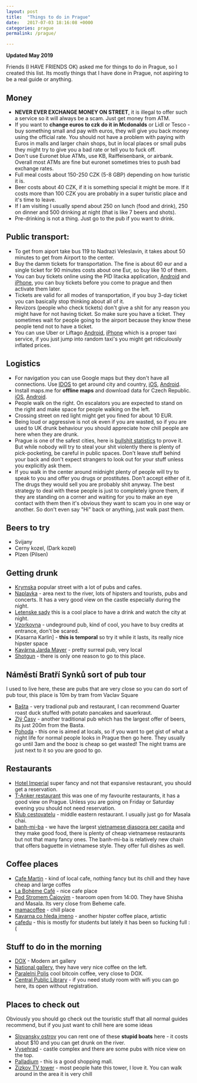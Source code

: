 ```yaml
---
layout: post
title:  "Things to do in Prague"
date:   2017-07-03 18:16:08 +0000
categories: prague
permalink: /prague/

---
```


**Updated May 2019**

Friends (I HAVE FRIENDS OK) asked me for things to do in Prague, so I created this list. Its mostly things that I have done in Prague, not aspiring to be a real guide or anything. 

## Money
- **NEVER EVER EXCHANGE MONEY ON STREET**, it is illegal to offer such a service so it will always be a scam. Just get money from ATM. 
- If you want to **change euros to czk do it in Mcdonalds** or Lidl or Tesco - buy something small and pay with euros, they will give you back money using the official rate. You should not have a problem with paying with Euros in malls and larger chain shops, but in local places or small pubs they might try to give you a bad rate or tell you to fuck off.  
- Don't use Euronet blue ATMs, use KB, Raiffeisenbank, or airbank. Overall most ATMs are fine but euronet sometimes tries to push bad exchange rates. 
- Full meal costs about 150-250 CZK (5-8 GBP) depending on how turistic it is. 
- Beer costs about 40 CZK, if it is something special it might be more. If it costs more than 100 CZK you are probably in a super turistic place  and it's time to leave.
- If I am visiting I usually spend about 250 on lunch (food and drink), 250 on dinner and 500 drinking at night (that is like 7 beers and shots). 
- Pre-drinking is not a thing. Just go to the pub if you want to drink. 


## Public transport:
- To get from aiport take bus 119 to Nadrazi Veleslavin, it takes about 50 minutes to get from Airport to the center. 
- Buy the damm tickets for transportation. The fine is about 60 eur and a single ticket for 90 minutes costs about one Eur, so buy like 10 of them.
- You can buy tickets online using the PID litacka application, [Android](https://play.google.com/store/apps/details?id=cz.dpp.praguepublictransport&hl=cs) and [iPhone](https://itunes.apple.com/us/app/pid-l%C3%ADta%C4%8Dka/id983071129?mt=8), you can buy tickets before you come to prague and then activate them later. 
- Tickets are valid for all modes of transportation, if you buy 3-day ticket you can basically stop thinking about all of it. 
- Revizors (people who check tickets) don't give a shit for any reason you might have for not having ticket. So make sure you have a ticket. They sometimes wait for people going to the airport because they know these people tend not to have a ticket. 
- You can use Uber or Liftago [Android](https://play.google.com/store/apps/details?id=com.adleritech.app.liftago.passenger&hl=cs), [iPhone](https://itunes.apple.com/gb/app/liftago-taxi/id633928711?mt=8) which is a proper taxi service, if you just jump into random taxi's you might get ridiculously inflated prices. 


## Logistics
- For navigation you can use Google maps but they don't have all connections. Use [IDOS](http://jizdnirady.idnes.cz/vlakyautobusymhdvse/spojeni/) to get around city and country, [iOS](https://itunes.apple.com/cz/app/id473503749), [Android](https://play.google.com/store/apps/details?id=cz.mafra.jizdnirady).
- Install maps.me for **offline maps** and download data for Czech Republic. [iOS](https://itunes.apple.com/app/id510623322?_1lr=1), [Android](https://play.google.com/store/apps/details?id=com.mapswithme.maps.pro).
- People walk on the right. On escalators you are expected to stand on the right and make space for people walking on the left. 
- Crossing street on red light might get you fined for about 10 EUR. 
- Being loud or aggressive is not ok even if you are wasted, so if you are used to UK drunk behaviour you should appreciate how chill people are here when they are drunk.  
- Prague is one of the safest cities, here is [bullshit statistics](https://safearound.com/danger-rankings/cities/) to prove it. But while nobody will try to steal your shit violently there is plenty of pick-pocketing, be careful in public spaces. Don't leave stuff behind your back and don't expect strangers to look out for your stuff unless you explicitly ask them. 
- If you walk in the center around midnight plenty of people will try to speak to you and offer you drugs or prostitutes. Don't accept either of it. The drugs they would sell you are probably shit anyway. The best strategy to deal with these people is just to completely ignore them, if they are standing on a corner and waiting for you to make an eye contact with them then it's obvious they want to scam you in one way or another. So don't even say "Hi" back or anything, just walk past them.   


## Beers to try
- Svijany
- Cerny kozel, (Dark kozel)
- Plzen (Pilsen)


## Getting drunk
- [Krymska](https://goo.gl/maps/h7xgq5nDA2P2) popular street with a lot of pubs and cafes. 
- [Naplavka](https://goo.gl/maps/P9QQeana1Bk) - area next to the river, lots of hipsters and tourists, pubs and concerts. It has a very good view on the castle especially during the night.
- [Letenske sady](https://goo.gl/maps/QJzht5Dbd392) this is a cool place to have a drink and watch the city at night.
- [Vzorkovna](https://goo.gl/maps/2ecTzotqWPQ2) - undeground pub, kind of cool, you have to buy credits at entrance, don't be scared. 
- [Kasarna Karlin] - **this is temporal** so try it while it lasts, its really nice hipster space
- [Kavárna Jarda Mayer](https://goo.gl/maps/xSifdyeiWgFSxGMTA) - pretty surreal pub, very local 
- [Shotgun](https://www.google.com/maps/place/Shotgun/@50.0840954,14.4228099,14z/data=!4m5!3m4!1s0x470b94995798a5f3:0x7c82f2a2a4ea7304!8m2!3d50.0827731!4d14.4491297?authuser=1) - there is only one reason to go to this place. 


## Náměstí Bratří Synků sort of pub tour
I used to live here, these are pubs that are very close so you can do sort of pub tour, this place is 10m by tram from Vaclav Square
- [Bašta](https://goo.gl/maps/EYTMqiqf6hR2) - very tradional pub and restaurant, I can recommend Quarter roast duck stuffed with potato pancakes and sauerkraut. 
- [Zlý Časy](https://goo.gl/maps/ZRpa2yoDCtQ2) - another traditional pub which has the largest offer of beers, its just 200m from the Basta.
- [Pohoda](https://goo.gl/maps/VKZgEq5RXK62) - this one is aimed at locals, so if you want to get gist of what a night life for normal people looks in Prague then go here. They usually go until 3am and the booz is cheap so get wasted! The night trams are just next to it so you are good to go. 

## Restaurants
- [Hotel Imperial](http://www.hotel-imperial.cz/) super fancy and not that expansive restaurant, you should get a reservation. 
- [T-Anker restaurant](https://www.google.co.uk/maps/place/Slune%C4%8Dn%C3%AD+terasa+T-Anker,+s.r.o./@50.0889757,14.4250489,17z/data=!3m1!4b1!4m5!3m4!1s0x470b94ea50cb6d03:0xdfd37f1c092d47c8!8m2!3d50.0889757!4d14.4272376) this was one of my favourite restaurants, it has a good view on Prague. Unless you are going on Friday or Saturday evening you should not need reservation.
- [Klub cestovatelu](https://goo.gl/maps/YDZxJyxFamrtce9c6) - middle eastern restaurant. I usually just go for Masala chai. 
- [banh-mi-ba](https://goo.gl/maps/3j7rFcyC4sYJo8rL8) - we have the largest [vietnamese diaspora per capita](https://en.wikipedia.org/wiki/Vietnamese_people_in_the_Czech_Republic) and they make good food, there is plenty of cheap vietnamese restaurants but not that many fancy ones. The banh-mi-ba is relatively new chain that offers baguette in vietnamese style. They offer full dishes as well. 


 
## Coffee places
- [Cafe Martin](https://goo.gl/maps/Z7x9oMT9vpfC5wF99) - kind of local cafe, nothing fancy but its chill and they have cheap and large coffes 
- [La Bohème Café](https://goo.gl/maps/8fJeYMgcrNv) - nice cafe place
- [Pod Stromem Čajovým](https://goo.gl/maps/HXsp6GbuDh12) - tearoom open from 14:00. They have Shisha and Masala. Its very close from Beheme cafe.
- [mamacoffee](https://goo.gl/maps/f8MBCYFsZvTYswQP6) - chill place 
- [Kavarna co hleda jmeno](https://goo.gl/maps/4uZH85koaroFBz2h9) - another hipster coffee place, artistic 
- [cafedu](https://goo.gl/maps/iP38eRyR47dnBD2X6) - this is mostly for students but lately it has been so fucking full :(


## Stuff to do in the morning
- [DOX](https://goo.gl/maps/ddhbV9yf6nK2) - Modern art gallery
- [National gallery](https://goo.gl/maps/etFuNQUV5SieCFSbA), they have very nice coffee on the left. 
- [Paralelni Polis](https://www.google.co.uk/maps/place/Paraleln%C3%AD+Polis/@50.1034007,14.4505513,15z/data=!4m5!3m4!1s0x0:0xcad994427e27c9c0!8m2!3d50.1034007!4d14.4505513) cool bitcoin coffee, very close to DOX.
- [Central Public Library](https://goo.gl/maps/4eqi6WS42mp) - if you need study room with wifi you can go here, its open without registration.  


## Places to check out
Obviously you should go check out the touristic stuff that all normal guides recommend, but if you just want to chill 
here are some ideas
- [Slovansky ostrov](https://goo.gl/maps/33nHLSpk8HL2) you can rent one of these **stupid boats** here - it costs about $10 and you can get drunk on the river. 
- [Vysehrad](https://goo.gl/maps/7VuGFijshZP2) - castle complex and there are some pubs with nice view on the top.
- [Palladium](https://goo.gl/maps/sE2M3rHH13J2) - this is a good shopping mall.
- [Zizkov TV tower](https://goo.gl/maps/GtmN9qR8KkYwVgBF9) - most people hate this tower, I love it. You can walk around in the area it is very chill

